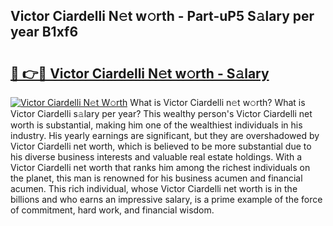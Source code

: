 ## Victor Ciardelli N𝚎t w𝚘rth - Part-uP5 S𝚊lary per year B1xf6

# <h2><a href="http://gc0dvbl.nevu.top/?p=Victor+Ciardelli">🔗 👉🔴 Victor Ciardelli N𝚎t w𝚘rth - S𝚊lary</a></h2>

[![Victor Ciardelli N𝚎t W𝚘rth](https://i.imgur.com/Oavwk0R.jpeg)](http://gc0dvbl.nevu.top/?p=Victor+Ciardelli)
What is Victor Ciardelli n𝚎t w𝚘rth? What is Victor Ciardelli s𝚊lary per year?
This wealthy person's Victor Ciardelli net worth is substantial, making him one of the wealthiest individuals in his industry. His yearly earnings are significant, but they are overshadowed by Victor Ciardelli net worth, which is believed to be more substantial due to his diverse business interests and valuable real estate holdings. With a Victor Ciardelli net worth that ranks him among the richest individuals on the planet, this man is renowned for his business acumen and financial acumen. This rich individual, whose Victor Ciardelli net worth is in the billions and who earns an impressive salary, is a prime example of the force of commitment, hard work, and financial wisdom.
